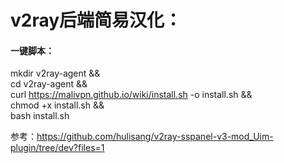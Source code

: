 # v2ray后端简易汉化：

#### 一键脚本：
 mkdir v2ray-agent  &&  \
 cd v2ray-agent && \
 curl https://malivpn.github.io/wiki/install.sh -o install.sh && \
 chmod +x install.sh && \
 bash install.sh


参考：https://github.com/hulisang/v2ray-sspanel-v3-mod_Uim-plugin/tree/dev?files=1

